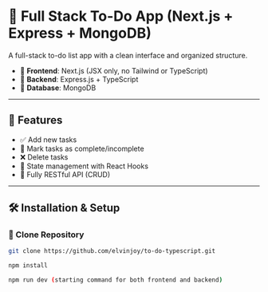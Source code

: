 # 📝 Full Stack To-Do App (Next.js + Express + MongoDB)

A full-stack to-do list app with a clean interface and organized structure.

- 🧠 **Frontend**: Next.js (JSX only, no Tailwind or TypeScript)
- 🚀 **Backend**: Express.js + TypeScript
- 💾 **Database**: MongoDB

---

## 📌 Features

- ✅ Add new tasks
- 🔄 Mark tasks as complete/incomplete
- ❌ Delete tasks
- 🧠 State management with React Hooks
- 📡 Fully RESTful API (CRUD)

---
## 🛠 Installation & Setup

### 📁 Clone Repository

```sh
git clone https://github.com/elvinjoy/to-do-typescript.git

npm install

npm run dev (starting command for both frontend and backend)
```
